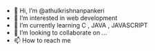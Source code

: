 - 👋 Hi, I’m @athulkrishnanpankeri
- 👀 I’m interested in web development
- 🌱 I’m currently learning <h8> C , JAVA , JAVASCRIPT </h8>
- 💞️ I’m looking to collaborate on ...
- 📫 How to reach me 

<!---
athulkrishnanpankeri/athulkrishnanpankeri is a ✨ special ✨ repository because its `README.md` (this file) appears on your GitHub profile.
You can click the Preview link to take a look at your changes.
--->
